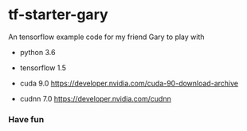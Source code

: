 # tf-starter-gary
An tensorflow example code for my friend Gary to play with

- python 3.6
- tensorflow 1.5

- cuda 9.0
https://developer.nvidia.com/cuda-90-download-archive

- cudnn 7.0 
https://developer.nvidia.com/cudnn

### Have fun